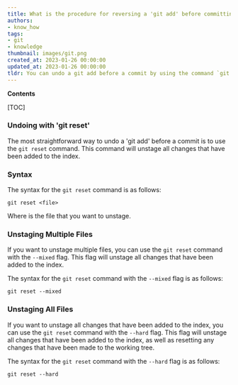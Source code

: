 ```yaml
---
title: What is the procedure for reversing a 'git add' before committing?
authors:
- know_how
tags:
- git
- knowledge
thumbnail: images/git.png
created_at: 2023-01-26 00:00:00
updated_at: 2023-01-26 00:00:00
tldr: You can undo a git add before a commit by using the command `git reset`.
---
```


**Contents**

[TOC]

### Undoing with 'git reset'

The most straightforward way to undo a 'git add' before a commit is to use the `git reset` command. This command will unstage all changes that have been added to the index.

### Syntax

The syntax for the `git reset` command is as follows:

```shell
git reset <file>
```

Where <file> is the file that you want to unstage.

### Unstaging Multiple Files

If you want to unstage multiple files, you can use the `git reset` command with the `--mixed` flag. This flag will unstage all changes that have been added to the index.

The syntax for the `git reset` command with the `--mixed` flag is as follows:

```shell
git reset --mixed
```

### Unstaging All Files

If you want to unstage all changes that have been added to the index, you can use the `git reset` command with the `--hard` flag. This flag will unstage all changes that have been added to the index, as well as resetting any changes that have been made to the working tree.

The syntax for the `git reset` command with the `--hard` flag is as follows:

```shell
git reset --hard
```
